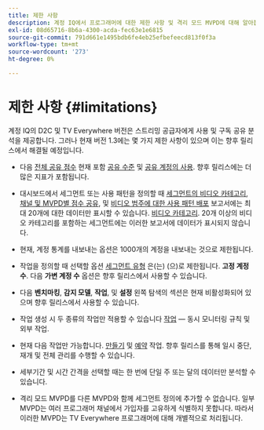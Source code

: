 ```yaml
---
title: 제한 사항
description: 계정 IQ에서 프로그래머에 대한 제한 사항 및 격리 모드 MVPD에 대해 알아봅니다.
exl-id: 08d65716-8b6a-4300-acda-fec63e1e6815
source-git-commit: 791d661e1495bdb6fe4eb25efbefeecd813f0f3a
workflow-type: tm+mt
source-wordcount: '273'
ht-degree: 0%

---
```


# 제한 사항 {#limitations}

계정 IQ의 D2C 및 TV Everywhere 버전은 스트리밍 공급자에게 사용 및 구독 공유 분석을 제공합니다. 그러나 현재 버전 1.3에는 몇 가지 제한 사항이 있으며 이는 향후 릴리스에서 해결될 예정입니다.

* 다음 [전체 공유 점수](/help/accountiq/data-panels.md#overall-sharing-score) 현재 포함 [공유 수준](/help/accountiq/data-panels.md#sharing-level) 및 [공유 계정의 사용](/help/accountiq/data-panels.md#usage-from-shared-accounts). 향후 릴리스에는 더 많은 지표가 포함됩니다.

* 대시보드에서 세그먼트 또는 사용 패턴을 정의할 때 [세그먼트의 비디오 카테고리](/help/accountiq/data-panels.md#video-categories-segment), [채널 및 MVPD별 점수 공유](/help/accountiq/data-panels.md#sharin-score-by-channels-and-mvpds), 및 [비디오 범주에 대한 사용 패턴 배포](/help/accountiq/usage-patterns.md#usage-pattern-dis-video-categories) 보고서에는 최대 20개에 대한 데이터만 표시할 수 있습니다. [비디오 카테고리](product-concepts.md#video-category-def). 20개 이상의 비디오 카테고리를 포함하는 세그먼트에는 이러한 보고서에 데이터가 표시되지 않습니다.

* 현재, 계정 통계를 내보내는 옵션은 1000개의 계정을 내보내는 것으로 제한됩니다.

* 작업을 정의할 때 선택할 옵션 [세그먼트 유형](/help/accountiq/operations.md#segment) 은(는) (으)로 제한됩니다. **고정 계정 수**. 다음 **가변 계정 수** 옵션은 향후 릴리스에서 사용할 수 있습니다.

* 다음 **벤치마킹**, **감지 모델**, **작업**, 및 **설정** 왼쪽 탐색의 섹션은 현재 비활성화되어 있으며 향후 릴리스에서 사용할 수 있습니다.

* 작업 생성 시 두 종류의 작업만 적용할 수 있습니다 [작업](/help/accountiq/operations.md#action) — 동시 모니터링 규칙 및 외부 작업.

* 현재 다음 작업만 가능합니다. [만들기](/help/accountiq/operations.md#create-new-operation) 및 [예약](/help/accountiq/operations.md#schedule) 작업. 향후 릴리스를 통해 일시 중단, 재개 및 전체 관리를 수행할 수 있습니다.

* 세부기간 및 시간 간격을 선택할 때는 한 번에 단일 주 또는 달의 데이터만 분석할 수 있습니다.

* 격리 모드 MVPD를 다른 MVPD와 함께 세그먼트 정의에 추가할 수 없습니다. 일부 MVPD는 여러 프로그래머 채널에서 가입자를 고유하게 식별하지 못합니다. 따라서 이러한 MVPD는 TV Everywhere 프로그래머에 대해 개별적으로 처리됩니다.



